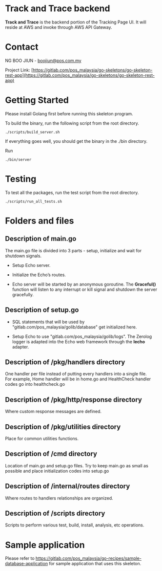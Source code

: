 # Track and Trace backend

**Track and Trace** is the backend portion of the Tracking Page UI. It will reside at AWS and invoke through AWS API Gateway.

# Contact

NG BOO JIUN - boojiun@pos.com.my

Project Link: [https://gitlab.com/pos_malaysia/go-skeletons/go-skeleton-rest-app](https://gitlab.com/pos_malaysia/go-skeletons/go-skeleton-rest-app)

# Getting Started

Please install Golang first before running this skeleton program. 

To build the binary, run the following script from the root directory.
```
./scripts/build_server.sh
```

If everything goes well, you should get the binary in the ./bin directory. 

Run 
```
./bin/server
```


# Testing

To test all the packages, run the test script from the root directory.


```
./scripts/run_all_tests.sh
```



# Folders and files 

## Description of main.go

The main.go file is divided into 3 parts - setup, initialize and wait for shutdown signals.

* Setup Echo server. 

* Initialize the Echo’s routes.

* Echo server will be started by an anonymous goroutine. The **Graceful()** function will listen to any interrupt or kill signal and shutdown the server gracefully. 

## Description of setup.go

* SQL statements that will be used by "gitlab.com/pos_malaysia/golib/database" get initialized here.
  
* Setup Echo to use "gitlab.com/pos_malaysia/golib/logs".  The Zerolog logger is adapted into the Echo web framework through the **lecho** adapter. 

## Description of /pkg/handlers directory

One handler per file instead of putting every handlers into a single file.  
For example, Home handler will be in home.go and HealthCheck handler codes go into healthcheck.go


## Description of /pkg/http/response directory


Where custom response messages are defined.

## Description of /pkg/utilities directory

Place for common utilities functions.


## Description of /cmd directory

Location of main.go and setup.go files. Try to keep main.go as small as possible and place initialization codes into setup.go

## Description of /internal/routes directory

Where routes to handlers relationships are organized.


## Description of /scripts directory

Scripts to perform various test, build, install, analysis, etc operations.


# Sample application 

Please refer to https://gitlab.com/pos_malaysia/go-recipes/sample-database-application for sample application that uses this skeleton.
